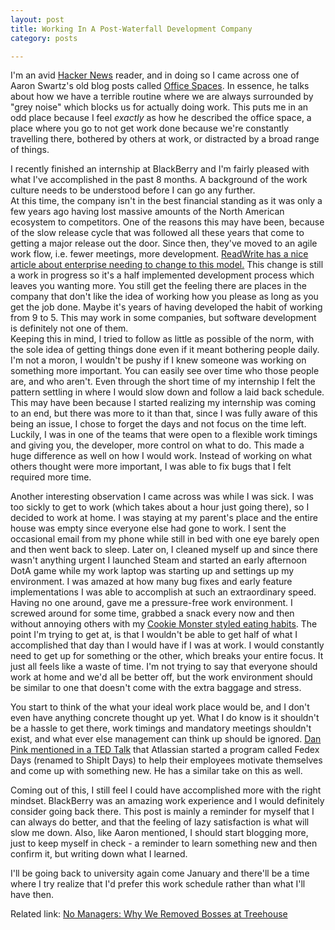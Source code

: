 ```yaml
---
layout: post
title: Working In A Post-Waterfall Development Company
category: posts

---
```


I'm an avid [Hacker News][hackernews] reader, and in doing so I came across one of Aaron Swartz's old blog posts called [Office Spaces][officespace]. In essence, he talks about how we have a terrible routine where we are always surrounded by "grey noise" which blocks us for actually doing work.
This puts me in an odd place because I feel *exactly* as how he described the office space, a place where you go to not get work done because we're constantly travelling there, bothered by others at work, or distracted by a broad range of things.

I recently finished an internship at BlackBerry and I'm fairly pleased with what I've accomplished in the past 8 months. A background of the work culture needs to be understood before I can go any further. <br>
At this time, the company isn't in the best financial standing as it was only a few years ago having lost massive amounts of the North American ecosystem to competitors. One of the reasons this may have been, because of the slow release cycle that was followed all these years that come to getting a major release out the door. Since then, they've moved to an agile work flow, i.e. fewer meetings, more development. [ReadWrite has a nice article about enterprise needing to change to this model.][agile] This change is still a work in progress so it's a half implemented development process which leaves you wanting more. You still get the feeling there are places in the company that don't like the idea of working how you please as long as you get the job done. Maybe it's years of having developed the habit of working from 9 to 5. This may work in some companies, but software development is definitely not one of them. <br>
Keeping this in mind, I tried to follow as little as possible of the norm, with the sole idea of getting things done even if it meant bothering people daily. I'm not a moron, I wouldn't be pushy if I knew someone was working on something more important. You can easily see over time who those people are, and who aren't. Even through the short time of my internship I felt the pattern settling in where I would slow down and follow a laid back schedule. This may have been because I started realizing my internship was coming to an end, but there was more to it than that, since I was fully aware of this being an issue, I chose to forget the days and not focus on the time left. Luckily, I was in one of the teams that were open to a flexible work timings and giving you, the developer, more control on what to do. This made a huge difference as well on how I would work. Instead of working on what others thought were more important, I was able to fix bugs that I felt required more time.

Another interesting observation I came across was while I was sick. I was too sickly to get to work (which takes about a hour just going there), so I decided to work at home. I was staying at my parent's place and the entire house was empty since everyone else had gone to work. I sent the occasional email from my phone while still in bed with one eye barely open and then went back to sleep. Later on, I cleaned myself up and since there wasn't anything urgent I launched Steam and started an early afternoon DotA game while my work laptop was starting up and settings up my environment. I was amazed at how many bug fixes and early feature implementations I was able to accomplish at such an extraordinary speed. Having no one around, gave me a pressure-free work environment. I screwed around for some time, grabbed a snack every now and then without annoying others with my [Cookie Monster styled eating habits][cookiemonster]. The point I'm trying to get at, is that I wouldn't be able to get half of what I accomplished that day than I would have if I was at work. I would constantly need to get up for something or the other, which breaks your entire focus. It just all feels like a waste of time. I'm not trying to say that everyone should work at home and we'd all be better off, but the work environment should be similar to one that doesn't come with the extra baggage and stress.

You start to think of the what your ideal work place would be, and I don't even have anything concrete thought up yet. What I do know is it shouldn't be a hassle to get there, work timings and mandatory meetings shouldn't exist, and what ever else management can think up should be ignored. [Dan Pink mentioned in a TED Talk][danpink] that Atlassian started a program called Fedex Days (renamed to ShipIt Days) to help their employees motivate themselves and come up with something new. He has a similar take on this as well.

Coming out of this, I still feel I could have accomplished more with the right mindset. BlackBerry was an amazing work experience and I would definitely consider going back there. This post is mainly a reminder for myself that I can always do better, and that the feeling of lazy satisfaction is what will slow me down. Also, like Aaron mentioned, I should start blogging more, just to keep myself in check - a reminder to learn something new and then confirm it, but writing down what I learned.

I'll be going back to university again come January and there'll be a time where I try realize that I'd prefer this work schedule rather than what I'll have then.

Related link: [No Managers: Why We Removed Bosses at Treehouse][nomanagers]

[hackernews]: news.ycombinator.com/news
[officespace]: http://www.aaronsw.com/weblog/officespace
[agile]: http://readwrite.com/2013/11/27/agile-development-software
[cookiemonster]: http://youtu.be/yPBNx6eB18w?t=2m43s
[danpink]: http://www.ted.com/talks/dan_pink_on_motivation.html
[nomanagers]: http://ryancarson.com/post/61562761297/no-managers-why-we-removed-bosses-at-treehouse
